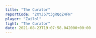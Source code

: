 ```yaml
---
title: "The Curator"
reportCode: "2XYJ67t3gRQqZ4FN"
player: "Zailol"
fight: "The Curator"
date: 2021-08-23T19:07:58.042000+00:00
---
```

